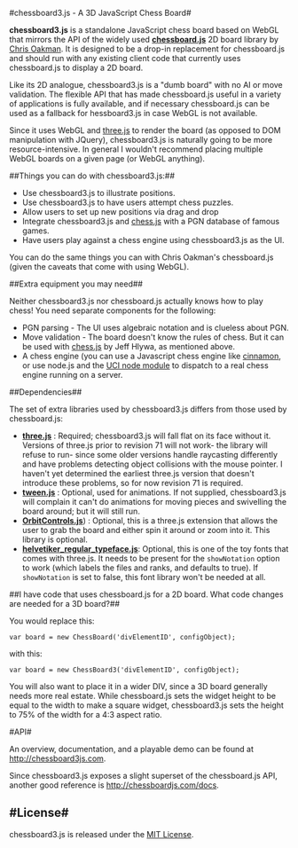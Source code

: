#chessboard3.js - A 3D JavaScript Chess Board#

**chessboard3.js** is a standalone JavaScript chess board based on WebGL that mirrors the API of the widely used __[chessboard.js](www.chessboardjs.com)__ 2D board library by [Chris Oakman](https://github.com/oakmac/chessboardjs). It is designed to be a drop-in replacement for chessboard.js and should run with any existing client code that currently uses chessboard.js to display a 2D board.

Like its 2D analogue, chessboard3.js is a "dumb board" with no AI or move validation. The flexible API that has made chessboard.js useful in a variety of applications is fully available, and if necessary chessboard.js can be used as a fallback for hessboard3.js in case WebGL is not available.

Since it uses WebGL and [three.js](www.threejs.org) to render the board (as opposed to DOM manipulation with JQuery), chessboard3.js is naturally going to be more resource-intensive. In general I wouldn't recommend placing multiple WebGL boards on a given page (or WebGL anything).

##Things you can do with chessboard3.js:##
- Use chessboard3.js to illustrate positions.
- Use chessboard3.js to have users attempt chess puzzles.
- Allow users to set up new positions via drag and drop
- Integrate chessboard3.js and [chess.js](https://github.com/jhlywa/chess.js) with a PGN database of famous games.
- Have users play against a chess engine using chessboard3.js as the UI.

You can do the same things you can with Chris Oakman's chessboard.js (given the caveats that come with using WebGL).

##Extra equipment you may need##

Neither chessboard3.js nor chessboard.js actually knows how to play chess! You need separate components for the following:

+ PGN parsing - The UI uses algebraic notation and is clueless about PGN.
+ Move validation - The board doesn't know the rules of chess. But it can be used with [chess.js](https://github.com/jhlywa/chess.js) by Jeff Hlywa, as mentioned above.
+ A chess engine (you can use a Javascript chess engine like [cinnamon](http://cinnamonchess.altervista.org/), or use node.js and the [UCI node module](https://www.npmjs.com/package/uci) to dispatch to a real chess engine running on a server.

##Dependencies##

The set of extra libraries used by chessboard3.js differs from those used by chessboard.js:

- [**three.js**](threejs.org) : Required; chessboard3.js will fall flat on its face without it. Versions of three.js prior to revision 71 will not work- the library will refuse to run- since some older versions handle raycasting differently and have problems detecting object collisions with the mouse pointer. I haven't yet determined the earliest three.js version that doesn't introduce these problems, so for now revision 71 is required.
- [**tween.js**](http://www.createjs.com/tweenjs) : Optional, used for animations. If not supplied, chessboard3.js will complain it can't do animations for moving pieces and swivelling the board around; but it will still run. 
- [**OrbitControls.js**](https://github.com/mrdoob/three.js/tree/master/examples/js/controls)) : Optional, this is a three.js extension that allows the user to grab the board and either spin it around or zoom into it. This library is optional.
- [**helvetiker_regular_typeface.js**](https://github.com/mrdoob/three.js/tree/master/examples/fonts): Optional, this is one of the toy fonts that comes with three.js. It needs to be present for the `showNotation` option to work (which labels the files and ranks, and defaults to true). If `showNotation` is set to false, this font library won't be needed at all.

##I have code that uses chessboard.js for a 2D board. What code changes are needed for a 3D board?##

You would replace this:

```
var board = new ChessBoard('divElementID', configObject);
```

with this:

```
var board = new ChessBoard3('divElementID', configObject);
```

You will also want to place it in a wider DIV, since a 3D board generally needs more real estate. While chessboard.js sets the widget height to be equal to the width to make a square widget, chessboard3.js sets the height to 75% of the width for a 4:3 aspect ratio.


#API#

An overview, documentation, and a playable demo can be found at <http://chessboard3js.com>.

Since chessboard3.js exposes a slight superset of the chessboard.js API, another good reference is <http://chessboardjs.com/docs>.


#License#
--------------------------------------

chessboard3.js is released under the [MIT License](https://github.com/jtiscione/chessboard3js/blob/master/LICENSE).
